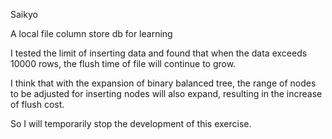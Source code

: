 Saikyo

A local file column store db for learning


I tested the limit of inserting data and found that when the data exceeds 10000 rows, the flush time of file will continue to grow.

I think that with the expansion of binary balanced tree, the range of nodes to be adjusted for inserting nodes will also expand, resulting in the increase of flush cost.

So I will temporarily stop the development of this exercise.